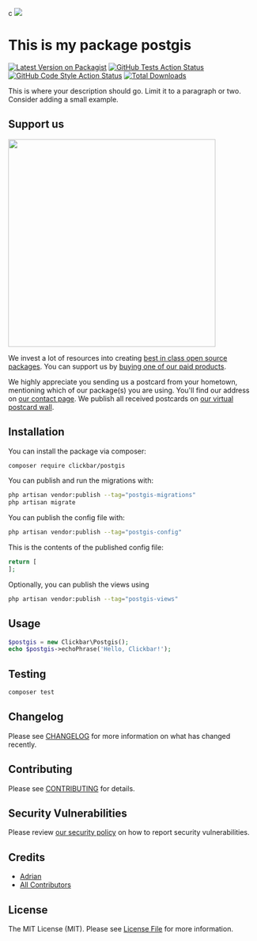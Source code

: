 c
[<img src="https://github-ads.s3.eu-central-1.amazonaws.com/support-ukraine.svg?t=1" />](https://supportukrainenow.org)

# This is my package postgis

[![Latest Version on Packagist](https://img.shields.io/packagist/v/clickbar/postgis.svg?style=flat-square)](https://packagist.org/packages/clickbar/postgis)
[![GitHub Tests Action Status](https://img.shields.io/github/workflow/status/clickbar/postgis/run-tests?label=tests)](https://github.com/clickbar/postgis/actions?query=workflow%3Arun-tests+branch%3Amain)
[![GitHub Code Style Action Status](https://img.shields.io/github/workflow/status/clickbar/postgis/Check%20&%20fix%20styling?label=code%20style)](https://github.com/clickbar/postgis/actions?query=workflow%3A"Check+%26+fix+styling"+branch%3Amain)
[![Total Downloads](https://img.shields.io/packagist/dt/clickbar/postgis.svg?style=flat-square)](https://packagist.org/packages/clickbar/postgis)

This is where your description should go. Limit it to a paragraph or two. Consider adding a small example.

## Support us

[<img src="https://github-ads.s3.eu-central-1.amazonaws.com/postgis.jpg?t=1" width="419px" />](https://spatie.be/github-ad-click/postgis)

We invest a lot of resources into creating [best in class open source packages](https://spatie.be/open-source). You can support us by [buying one of our paid products](https://spatie.be/open-source/support-us).

We highly appreciate you sending us a postcard from your hometown, mentioning which of our package(s) you are using. You'll find our address on [our contact page](https://spatie.be/about-us). We publish all received postcards on [our virtual postcard wall](https://spatie.be/open-source/postcards).

## Installation

You can install the package via composer:

```bash
composer require clickbar/postgis
```

You can publish and run the migrations with:

```bash
php artisan vendor:publish --tag="postgis-migrations"
php artisan migrate
```

You can publish the config file with:

```bash
php artisan vendor:publish --tag="postgis-config"
```

This is the contents of the published config file:

```php
return [
];
```

Optionally, you can publish the views using

```bash
php artisan vendor:publish --tag="postgis-views"
```

## Usage

```php
$postgis = new Clickbar\Postgis();
echo $postgis->echoPhrase('Hello, Clickbar!');
```

## Testing

```bash
composer test
```

## Changelog

Please see [CHANGELOG](CHANGELOG.md) for more information on what has changed recently.

## Contributing

Please see [CONTRIBUTING](https://github.com/spatie/.github/blob/main/CONTRIBUTING.md) for details.

## Security Vulnerabilities

Please review [our security policy](../../security/policy) on how to report security vulnerabilities.

## Credits

- [Adrian](https://github.com/ahawlitschek)
- [All Contributors](../../contributors)

## License

The MIT License (MIT). Please see [License File](LICENSE.md) for more information.
